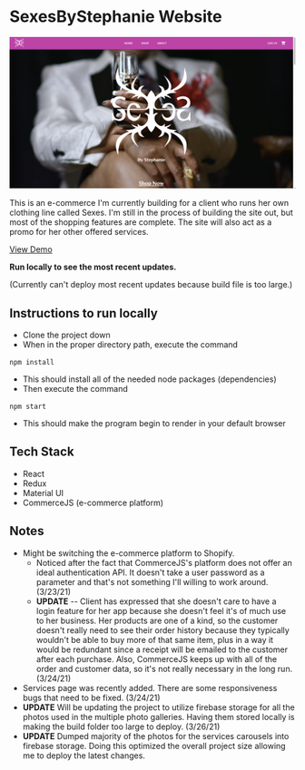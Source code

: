 # SexesByStephanie Website

![homepage screenshot](/src/assets/website-screenshot.png)

This is an e-commerce I'm currently building for a client who runs her own clothing line called Sexes. I'm still in the process of building the site out, but most of the shopping features are complete. The site will also act as a promo for her other offered services.

[View Demo ](https://sexesbystephanie.netlify.app/)

**Run locally to see the most recent updates.**

(Currently can't deploy most recent updates because build file is too large.)

## Instructions to run locally

- Clone the project down
- When in the proper directory path, execute the command

```
npm install
```

- This should install all of the needed node packages (dependencies)
- Then execute the command

```
npm start
```

- This should make the program begin to render in your default browser

## Tech Stack

- React
- Redux
- Material UI
- CommerceJS (e-commerce platform)

## Notes

- Might be switching the e-commerce platform to Shopify.
  - Noticed after the fact that CommerceJS's platform does not offer an ideal authentication API. It doesn't take a user password as a parameter and that's not something I'll willing to work around. (3/23/21)
  - **UPDATE** -- Client has expressed that she doesn't care to have a login feature for her app because she doesn't feel it's of much use to her business. Her products are one of a kind, so the customer doesn't really need to see their order history because they typically wouldn't be able to buy more of that same item, plus in a way it would be redundant since a receipt will be emailed to the customer after each purchase. Also, CommerceJS keeps up with all of the order and customer data, so it's not really necessary in the long run. (3/24/21)
- Services page was recently added. There are some responsiveness bugs that need to be fixed. (3/24/21)
- **UPDATE** Will be updating the project to utilize firebase storage for all the photos used in the multiple photo galleries. Having them stored locally is making the build folder too large to deploy. (3/26/21)
- **UPDATE** Dumped majority of the photos for the services carousels into firebase storage. Doing this optimized the overall project size allowing me to deploy the latest changes.
